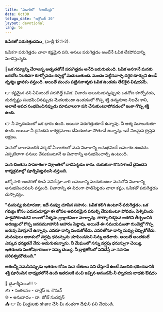 ```yaml
---
title: "ఎడారిలో  సెలయేర్లు"
date: Oct30
telugu_date: "అక్టోబర్ 30"
layout: devotional
lang: te
---
```


**ఓపికతో పరుగెత్తుదము**_ (హెబ్రీ 12:1-2). 

ఓపికగా పరుగెత్తడం చాలా కష్టమైన పని. అసలు పరుగెత్తడం అంటేనే ఓపిక లేకపోవడాన్ని సూచిస్తున్నది. 

**📖ఒక గమ్యాన్ని చేరాలన్న ఆతృతతోనే పరుగెత్తడం అనేది జరుగుతుంది. ఓపిక అనగానే మనకు ఒకచోట నిలకడగా కూర్చోవడం కళ్ళల్లో మెదులుతుంది. మంచం పట్టినవాళ్ళ దగ్గర కూర్చుని ఉండే దృశ్యం జ్ఞాపకం వస్తుంది. అయితే మంచం పట్టినవాళ్ళకు ఓపిక ఉండడం తేలికైన విషయమే.**

👉 కష్టమైన పని ఏమిటంటే పరుగెత్తే ఓపిక. విచారం అలుముకున్నప్పుడు ఒకచోట కూర్చోవడం, దురదృష్టం సంభవించినప్పుడు మెదలకుండా ఉండడంలో గొప్ప శక్తి ఉన్నమాట నిజమే కాని,  **అలాటి ఆపద సంభవించినప్పుడు మామూలుగా పని చేసుకుంటూపోవడంలో ఇంకా గొప్ప శక్తి ఉంది.** 

👉 నీ హృదయంలో ఒక భారం ఉంది. అయినా పరుగెత్తుతూనే ఉన్నావు. నీ ఆత్మ మూలుగుతూ ఉంది. అయినా నీ దైనందిన కార్యక్రమాలు చేసుకుంటూ పోతూనే ఉన్నావు. ఇదే నిజమైన క్రైస్తవ లక్షణం.

మనలో చాలామందికి ఎక్కడో ఏకాంతంలో మన విచారాన్ని అనుభవించే అవకాశం ఉండదు. ఎప్పటిలాగా పనులు చేసుకుంటూనే ఆ విచారాన్ని అనుభవించాల్సి ఉంటుంది. 

**మన చింతను సావకాశంగా విశ్రాంతిలో దాచిపెట్టడం కాదు. చురుకుగా కొనసాగించే దైనందిన కార్యక్రమాల్లో పూడ్చిపెట్టవలసి వస్తుంది.**

 ఒక్కోసారి అందరితో కలసి పనిచేస్తూ వారి ఆనందాన్ని పంచుకుంటూ మనలోని విచారాన్ని అనుభవించవలసి వస్తుంది. విచారాన్ని ఈ విధంగా పాతిపెట్టడం చాలా కష్టం. ఓపికతో పరుగెత్తడం దుస్సాధ్యం.

**"మనుష్య కుమారుడా, ఇదే నువ్వు చూపిన సహనం. ఓపిక కలిగి ఉంటూనే పరుగెత్తడం. ఒక గమ్యం కోసం ఎదురుచూస్తూ ఈ లోపల అవసరమైన పనుల్ని చేసుకుంటూ పోవడం. పెళ్ళివిందు పాడైపోకూడదని కానాలో నీళ్ళను ద్రాక్షారసంగా మార్చావు. తాత్కాలికమైన ఆకలిని తీర్చడానికి అరణ్యంలో గొప్ప జనసమూహానికి ఆహారం పెట్టావు. అయితే ఈ సమయమంతా గుండెల్లో గొప్ప బరువు మోస్తూనే ఉన్నావు. ఎవరూ దాన్ని పంచుకోలేదు. ఎవరితోనూ దాన్ని నువ్వు చెప్పుకోలేదు. మనుషులు ఆకాశంలో వర్షపు ధనుస్సును చూపించమని నిన్ను అడిగారు. అయితే అంతకంటే ఎక్కువ ధన్యతనే నేను అడుగుతున్నాను. నీ మేఘంలో నన్ను వర్షపు ధనుస్సుగా చెయ్యి. ఇతరులకు సంతోషకారణంగా నన్ను చెయ్యి. నీ ద్రాక్షతోటలో పనిచేస్తే నా సహనం పరిపక్వమౌతుంది.”**

**ఆశలన్నీ సమసినప్పుడు ఇతరుల కోసం మన చేతులు పని చేస్తూనే ఉంటే మంచిది భరించడానికి శక్తి పూరించిన బాధ్యతలోనే ఉంది ఇతరులకి పంచి ఇచ్చిన ఆనందమే నీ హృదయ బాధకు ఔషధం**

<div class="blessing">🙏 <span class="bless-text">దైవాశ్శీసులు!!!</span> ✨</div>

<div class="credit">✍️ <span class="credit-text">▪ సంకలనం - చార్లెస్ ఇ. కౌమన్</span></div>
<div class="credit">🌐 <span class="credit-text">▪ అనువాదం - డా. జోబ్ సుదర్శన్</span></div>


<div class="share">📤 👉 <span class="share-text">మీ మిత్రులకు share చేసి మీ వంతుగా దేవుని పని చేయండి.</span></div>
